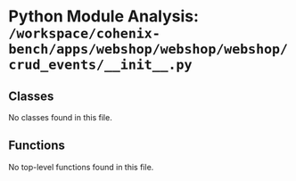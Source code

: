 # Python Module Analysis: `/workspace/cohenix-bench/apps/webshop/webshop/webshop/crud_events/__init__.py`

## Classes

No classes found in this file.


## Functions

No top-level functions found in this file.
